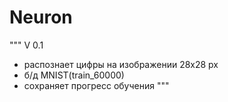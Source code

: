 # Neuron
"""
V 0.1
- распознает цифры на изображении 28x28 px
- б/д MNIST(train_60000)
- сохраняет прогресс обучения
"""
